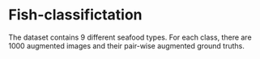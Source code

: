 # Fish-classifictation
The dataset contains 9 different seafood types. For each class, there are 1000 augmented images and their pair-wise augmented ground truths.
